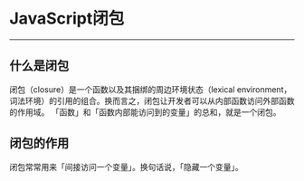 # JavaScript闭包
***
## 什么是闭包
闭包（closure）是一个函数以及其捆绑的周边环境状态（lexical environment，词法环境）的引用的组合。换而言之，闭包让开发者可以从内部函数访问外部函数的作用域。
「函数」和「函数内部能访问到的变量」的总和，就是一个闭包。
## 闭包的作用
闭包常常用来「间接访问一个变量」。换句话说，「隐藏一个变量」。
